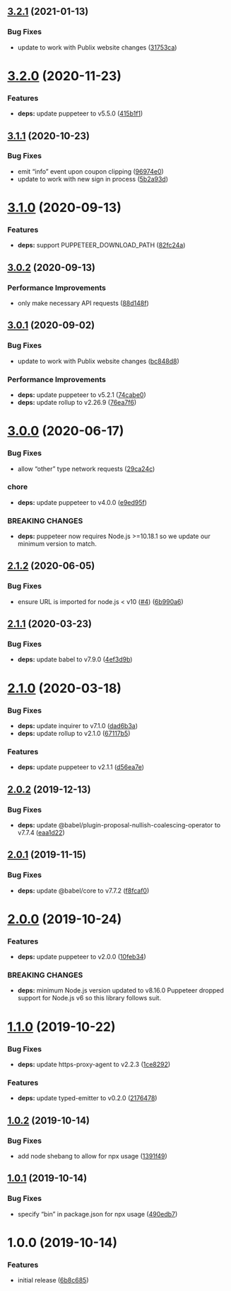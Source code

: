 ## [3.2.1](https://github.com/davecardwell/publix-coupon-clipper/compare/v3.2.0...v3.2.1) (2021-01-13)


### Bug Fixes

* update to work with Publix website changes ([31753ca](https://github.com/davecardwell/publix-coupon-clipper/commit/31753caa601f7315a810f26d33feec882009add7))

# [3.2.0](https://github.com/davecardwell/publix-coupon-clipper/compare/v3.1.1...v3.2.0) (2020-11-23)


### Features

* **deps:** update puppeteer to v5.5.0 ([415b1f1](https://github.com/davecardwell/publix-coupon-clipper/commit/415b1f14dcae8034ab9e588e8091ef83c7baa9d7))

## [3.1.1](https://github.com/davecardwell/publix-coupon-clipper/compare/v3.1.0...v3.1.1) (2020-10-23)


### Bug Fixes

* emit “info” event upon coupon clipping ([96974e0](https://github.com/davecardwell/publix-coupon-clipper/commit/96974e0aed71ca61e4d4a9c1f500254ab2f2dc38))
* update to work with new sign in process ([5b2a93d](https://github.com/davecardwell/publix-coupon-clipper/commit/5b2a93d1f7c9bba7ae40a2e6d778011e7db1f875))

# [3.1.0](https://github.com/davecardwell/publix-coupon-clipper/compare/v3.0.2...v3.1.0) (2020-09-13)


### Features

* **deps:** support PUPPETEER_DOWNLOAD_PATH ([82fc24a](https://github.com/davecardwell/publix-coupon-clipper/commit/82fc24a7dd3afc079454b754088256a9b6d7c22c))

## [3.0.2](https://github.com/davecardwell/publix-coupon-clipper/compare/v3.0.1...v3.0.2) (2020-09-13)


### Performance Improvements

* only make necessary API requests ([88d148f](https://github.com/davecardwell/publix-coupon-clipper/commit/88d148f7095a77a7af2d274899655a326108b079))

## [3.0.1](https://github.com/davecardwell/publix-coupon-clipper/compare/v3.0.0...v3.0.1) (2020-09-02)


### Bug Fixes

* update to work with Publix website changes ([bc848d8](https://github.com/davecardwell/publix-coupon-clipper/commit/bc848d8d672a9ea6610369d74ea08cf6a45345c5))


### Performance Improvements

* **deps:** update puppeteer to v5.2.1 ([74cabe0](https://github.com/davecardwell/publix-coupon-clipper/commit/74cabe0b3e8385f85ac034f11ab521dd3f309204))
* **deps:** update rollup to v2.26.9 ([76ea7f6](https://github.com/davecardwell/publix-coupon-clipper/commit/76ea7f6382286b999b9777dd9fda79f6e9911194))

# [3.0.0](https://github.com/davecardwell/publix-coupon-clipper/compare/v2.1.2...v3.0.0) (2020-06-17)


### Bug Fixes

* allow “other” type network requests ([29ca24c](https://github.com/davecardwell/publix-coupon-clipper/commit/29ca24c447c9a1e399d62ea522691146edae4e0f))


### chore

* **deps:** update puppeteer to v4.0.0 ([e9ed95f](https://github.com/davecardwell/publix-coupon-clipper/commit/e9ed95fb9665da0c86097e0dd647c5b3bf70eb9e))


### BREAKING CHANGES

* **deps:** puppeteer now requires Node.js >=10.18.1 so we update
our minimum version to match.

## [2.1.2](https://github.com/davecardwell/publix-coupon-clipper/compare/v2.1.1...v2.1.2) (2020-06-05)


### Bug Fixes

* ensure URL is imported for node.js < v10 ([#4](https://github.com/davecardwell/publix-coupon-clipper/issues/4)) ([6b990a6](https://github.com/davecardwell/publix-coupon-clipper/commit/6b990a69c65de1eb18c6f30edddb49825b85ff95))

## [2.1.1](https://github.com/davecardwell/publix-coupon-clipper/compare/v2.1.0...v2.1.1) (2020-03-23)


### Bug Fixes

* **deps:** update babel to v7.9.0 ([4ef3d9b](https://github.com/davecardwell/publix-coupon-clipper/commit/4ef3d9bbadbc68358467144a4ee1f8574d3be5cd))

# [2.1.0](https://github.com/davecardwell/publix-coupon-clipper/compare/v2.0.2...v2.1.0) (2020-03-18)


### Bug Fixes

* **deps:** update inquirer to v7.1.0 ([dad6b3a](https://github.com/davecardwell/publix-coupon-clipper/commit/dad6b3aeaa1e63f5f10a6f47437ad99749e691dc))
* **deps:** update rollup to v2.1.0 ([67117b5](https://github.com/davecardwell/publix-coupon-clipper/commit/67117b5dc646941997f49df9a9e8daf6961bb1f3))


### Features

* **deps:** update puppeteer to v2.1.1 ([d56ea7e](https://github.com/davecardwell/publix-coupon-clipper/commit/d56ea7e1a32df47c04ab99be583a8eb6ecb81139))

## [2.0.2](https://github.com/davecardwell/publix-coupon-clipper/compare/v2.0.1...v2.0.2) (2019-12-13)


### Bug Fixes

* **deps:** update @babel/plugin-proposal-nullish-coalescing-operator to v7.7.4 ([eaa1d22](https://github.com/davecardwell/publix-coupon-clipper/commit/eaa1d220fd65ab4b571b4baeb94a0643a7b1bf2b))

## [2.0.1](https://github.com/davecardwell/publix-coupon-clipper/compare/v2.0.0...v2.0.1) (2019-11-15)


### Bug Fixes

* **deps:** update @babel/core to v7.7.2 ([f8fcaf0](https://github.com/davecardwell/publix-coupon-clipper/commit/f8fcaf0e58a8464e87f86c851b4a31ac7fe0f999))

# [2.0.0](https://github.com/davecardwell/publix-coupon-clipper/compare/v1.1.0...v2.0.0) (2019-10-24)


### Features

* **deps:** update puppeteer to v2.0.0 ([10feb34](https://github.com/davecardwell/publix-coupon-clipper/commit/10feb34bedc2bbf0fcc087d2727457005e1c6686))


### BREAKING CHANGES

* **deps:** minimum Node.js version updated to v8.16.0
Puppeteer dropped support for Node.js v6 so this library follows suit.

# [1.1.0](https://github.com/davecardwell/publix-coupon-clipper/compare/v1.0.2...v1.1.0) (2019-10-22)


### Bug Fixes

* **deps:** update https-proxy-agent to v2.2.3 ([1ce8292](https://github.com/davecardwell/publix-coupon-clipper/commit/1ce829249572265743a204da34de9ecb9239133d))


### Features

* **deps:** update typed-emitter to v0.2.0 ([2176478](https://github.com/davecardwell/publix-coupon-clipper/commit/2176478974bd79a5d1cf2c93b2c27c66954c4c48))

## [1.0.2](https://github.com/davecardwell/publix-coupon-clipper/compare/v1.0.1...v1.0.2) (2019-10-14)


### Bug Fixes

* add node shebang to allow for npx usage ([1391f49](https://github.com/davecardwell/publix-coupon-clipper/commit/1391f496fa3d6e2ff47a0a25150fdb2798f5d74a))

## [1.0.1](https://github.com/davecardwell/publix-coupon-clipper/compare/v1.0.0...v1.0.1) (2019-10-14)


### Bug Fixes

* specify “bin” in package.json for npx usage ([490edb7](https://github.com/davecardwell/publix-coupon-clipper/commit/490edb7217fe6b570e170bffc84a8a775af1d3ea))

# 1.0.0 (2019-10-14)


### Features

* initial release ([6b8c685](https://github.com/davecardwell/publix-coupon-clipper/commit/6b8c685439b24519c4815c4c7d3abe86056fa322))
